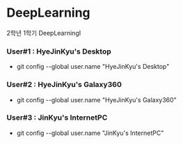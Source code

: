 # DeepLearning
2학년 1학기 DeepLearningⅠ

### User#1 : HyeJinKyu's Desktop
 - git config --global user.name "HyeJinKyu's Desktop"

### User#2 : HyeJinKyu's Galaxy360
 - git config --global user.name "HyeJinKyu's Galaxy360"
 
### User#3 : JinKyu's InternetPC
 - git config --global user.name "JinKyu's InternetPC"
 